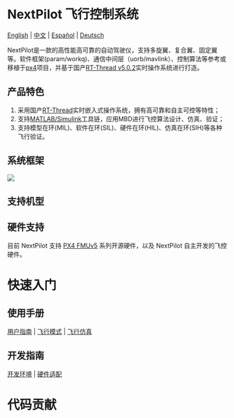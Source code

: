 # NextPilot 飞行控制系统

[English](README.md) | [中文](README_zh.md) | [Español](README_es.md) | [Deutsch](README_de.md)

NextPilot是一款的高性能高可靠的自动驾驶仪，支持多旋翼、复合翼、固定翼等。软件框架(param/workq)、通信中间层（uorb/mavlink）、控制算法等参考或移植于[px4](https://github.com/px4/px4-autopilot.git)项目，并基于国产[RT-Thread v5.0.2](https://github.com/RT-Thread/rt-thread/tree/v5.0.2)实时操作系统进行打造。

## 产品特色

1. 采用国产[RT-Thread](https://rt-thread.org)实时嵌入式操作系统，拥有高可靠和自主可控等特性；
1. 支持[MATLAB/Simulink](https://www.mathworks.com)工具链，应用MBD进行飞控算法设计、仿真、验证；
1. 支持模型在环(MIL)、软件在环(SIL)、硬件在环(HIL)、仿真在环(SIH)等各种飞行验证。

## 系统框架

![](./docs/Y.开发指南/03.系统框架/architecture.png)

## 支持机型

## 硬件支持

目前 NextPilot 支持 [PX4 FMUv5]() 系列开源硬件，以及 NextPilot 自主开发的飞控硬件。

# 快速入门

## 使用手册

[用户指南]() | [飞行模式]() | [飞行仿真]()

## 开发指南

[开发环境]() | [硬件适配]()

# 代码贡献
